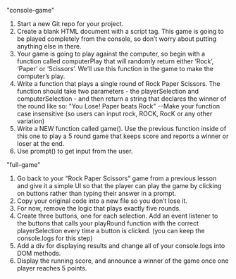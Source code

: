 "console-game"

1. Start a new Git repo for your project.
2. Create a blank HTML document with a script tag. This game is going to be played completely from the console, so don’t worry about putting anything else in there.
3. Your game is going to play against the computer, so begin with a function called computerPlay that will randomly return either ‘Rock’, ‘Paper’ or ‘Scissors’. We’ll use this function in the game to make the computer’s play.
4. Write a function that plays a single round of Rock Paper Scissors. The function should take two parameters - the playerSelection and computerSelection - and then return a string that declares the winner of the round like so: "You Lose! Paper beats Rock"
    --Make your function case insensitive (so users can input rock, ROCK, RocK or any other variation)
5. Write a NEW function called game(). Use the previous function inside of this one to play a 5 round game that keeps score and reports a winner or loser at the end. 
6. Use prompt() to get input from the user.

"full-game"

1. Go back to your “Rock Paper Scissors” game from a previous lesson and give it a simple UI so that the player can play the game by clicking on buttons rather than          typing their answer in a prompt.
2. Copy your original code into a new file so you don’t lose it.
3. For now, remove the logic that plays exactly five rounds.
4. Create three buttons, one for each selection. Add an event listener to the buttons that calls your playRound function with the correct playerSelection every time a button is clicked. (you can keep the console.logs for this step)
5. Add a div for displaying results and change all of your console.logs into DOM methods.
6. Display the running score, and announce a winner of the game once one player reaches 5 points.
